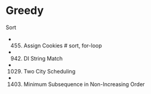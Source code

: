 # Greedy
Sort


- 455. Assign Cookies        # sort, for-loop
- 942. DI String Match
- 1029. Two City Scheduling
- 1403. Minimum Subsequence in Non-Increasing Order
